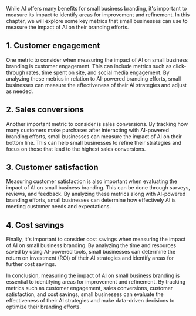 
While AI offers many benefits for small business branding, it's important to measure its impact to identify areas for improvement and refinement. In this chapter, we will explore some key metrics that small businesses can use to measure the impact of AI on their branding efforts.

## 1. Customer engagement

One metric to consider when measuring the impact of AI on small business branding is customer engagement. This can include metrics such as click-through rates, time spent on site, and social media engagement. By analyzing these metrics in relation to AI-powered branding efforts, small businesses can measure the effectiveness of their AI strategies and adjust as needed.

## 2. Sales conversions

Another important metric to consider is sales conversions. By tracking how many customers make purchases after interacting with AI-powered branding efforts, small businesses can measure the impact of AI on their bottom line. This can help small businesses to refine their strategies and focus on those that lead to the highest sales conversions.

## 3. Customer satisfaction

Measuring customer satisfaction is also important when evaluating the impact of AI on small business branding. This can be done through surveys, reviews, and feedback. By analyzing these metrics along with AI-powered branding efforts, small businesses can determine how effectively AI is meeting customer needs and expectations.

## 4. Cost savings

Finally, it's important to consider cost savings when measuring the impact of AI on small business branding. By analyzing the time and resources saved by using AI-powered tools, small businesses can determine the return on investment (ROI) of their AI strategies and identify areas for further cost savings.

In conclusion, measuring the impact of AI on small business branding is essential to identifying areas for improvement and refinement. By tracking metrics such as customer engagement, sales conversions, customer satisfaction, and cost savings, small businesses can evaluate the effectiveness of their AI strategies and make data-driven decisions to optimize their branding efforts.

